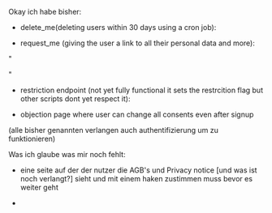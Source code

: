 Okay ich habe bisher:

- delete_me(deleting users within 30 days using a cron job):

- request_me (giving the user a link to all their personal data and more):

"

"

- restriction endpoint (not yet fully functional it sets the restrcition flag but other scripts dont yet respect it):

- objection page where user can change all consents even after signup

(alle bisher genannten verlangen auch authentifizierung um zu funktionieren)

Was ich glaube was mir noch fehlt:

- eine seite auf der der nutzer die AGB's und Privacy notice [und was ist noch verlangt?] sieht und mit einem haken zustimmen muss bevor es weiter geht

-